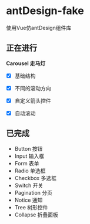 # antDesign-fake
使用Vue仿antDesign组件库



## 正在进行

**Carousel 走马灯**

- [x] 基础结构

- [x] 不同的滚动方向

- [x] 自定义箭头控件

- [x] 自动滚动

  

  

  

  

  

  





## 已完成

* Button 按钮
* Input 输入框
* Form 表单
* Radio 单选框
* Checkbox 多选框
* Switch 开关
* Pagination 分页
* Notice 通知
* Tree 树形控件
* Collapse 折叠面板

